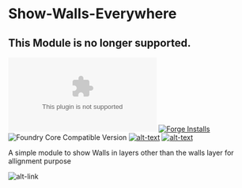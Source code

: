 # Show-Walls-Everywhere

## This Module is no longer supported.

![Latest Release Download Count](https://img.shields.io/github/downloads/theripper93/Show-Walls-Everywhere/latest/module.zip?color=2b82fc&label=DOWNLOADS&style=for-the-badge) [![Forge Installs](https://img.shields.io/badge/dynamic/json?label=Forge%20Installs&query=package.installs&suffix=%25&url=https%3A%2F%2Fforge-vtt.com%2Fapi%2Fbazaar%2Fpackage%2Fshowwalls&colorB=03ff1c&style=for-the-badge)](https://forge-vtt.com/bazaar#package=showwalls) ![Foundry Core Compatible Version](https://img.shields.io/badge/dynamic/json.svg?url=https%3A%2F%2Fraw.githubusercontent.com%2Ftheripper93%2FShow-Walls-Everywhere%2Fmain%2Fmodule.json&label=Foundry%20Version&query=$.compatibleCoreVersion&colorB=orange&style=for-the-badge) [![alt-text](https://img.shields.io/badge/-Patreon-%23ff424d?style=for-the-badge)](https://www.patreon.com/theripper93) [![alt-text](https://img.shields.io/badge/-Discord-%235662f6?style=for-the-badge)](https://discord.gg/F53gBjR97G)

A simple module to show Walls in layers other than the walls layer for allignment purpose

![alt-link](https://github.com/theripper93/Show-Walls-Everywhere/raw/main/wiki/showwalls.jpg)
